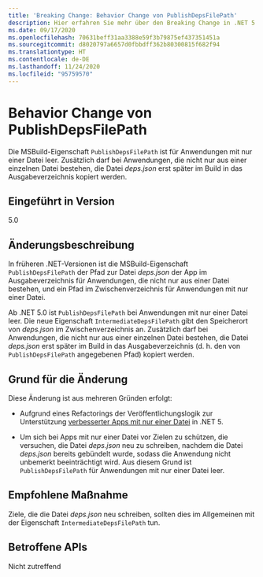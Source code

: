 ```yaml
---
title: 'Breaking Change: Behavior Change von PublishDepsFilePath'
description: Hier erfahren Sie mehr über den Breaking Change in .NET 5.0, durch den die MSBuild-Eigenschaft „PublishDepsFilePath“ bei Einzeldateianwendungen leer ist.
ms.date: 09/17/2020
ms.openlocfilehash: 70631beff31aa3388e59f3b79875ef437351451a
ms.sourcegitcommit: d8020797a6657d0fbbdff362b80300815f682f94
ms.translationtype: HT
ms.contentlocale: de-DE
ms.lasthandoff: 11/24/2020
ms.locfileid: "95759570"
---
```

# <a name="publishdepsfilepath-behavior-change"></a>Behavior Change von PublishDepsFilePath

Die MSBuild-Eigenschaft `PublishDepsFilePath` ist für Anwendungen mit nur einer Datei leer. Zusätzlich darf bei Anwendungen, die nicht nur aus einer einzelnen Datei bestehen, die Datei *deps.json* erst später im Build in das Ausgabeverzeichnis kopiert werden.

## <a name="version-introduced"></a>Eingeführt in Version

5.0

## <a name="change-description"></a>Änderungsbeschreibung

In früheren .NET-Versionen ist die MSBuild-Eigenschaft `PublishDepsFilePath` der Pfad zur Datei *deps.json* der App im Ausgabeverzeichnis für Anwendungen, die nicht nur aus einer Datei bestehen, und ein Pfad im Zwischenverzeichnis für Anwendungen mit nur einer Datei.

Ab .NET 5.0 ist `PublishDepsFilePath` bei Anwendungen mit nur einer Datei leer. Die neue Eigenschaft `IntermediateDepsFilePath` gibt den Speicherort von *deps.json* im Zwischenverzeichnis an. Zusätzlich darf bei Anwendungen, die nicht nur aus einer einzelnen Datei bestehen, die Datei *deps.json* erst später im Build in das Ausgabeverzeichnis (d. h. den von `PublishDepsFilePath` angegebenen Pfad) kopiert werden.

## <a name="reason-for-change"></a>Grund für die Änderung

Diese Änderung ist aus mehreren Gründen erfolgt:

- Aufgrund eines Refactorings der Veröffentlichungslogik zur Unterstützung [verbesserter Apps mit nur einer Datei](https://github.com/dotnet/designs/blob/master/accepted/2020/single-file/design.md) in .NET 5.

- Um sich bei Apps mit nur einer Datei vor Zielen zu schützen, die versuchen, die Datei *deps.json* neu zu schreiben, nachdem die Datei *deps.json* bereits gebündelt wurde, sodass die Anwendung nicht unbemerkt beeinträchtigt wird. Aus diesem Grund ist `PublishDepsFilePath` für Anwendungen mit nur einer Datei leer.

## <a name="recommended-action"></a>Empfohlene Maßnahme

Ziele, die die Datei *deps.json* neu schreiben, sollten dies im Allgemeinen mit der Eigenschaft `IntermediateDepsFilePath` tun.

## <a name="affected-apis"></a>Betroffene APIs

Nicht zutreffend

<!--

### Affected APIs

Not detectable via API analysis.

### Category

MSBuild

-->
